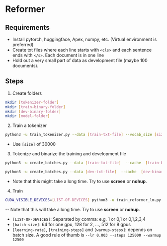 # Reformer

## Requirements
* Install pytorch, huggingface, Apex, numpy, etc. (Virtual environment is preferred)
* Create txt files where each line starts with ````<cls>```` and each sentence ends with ````</s>````. Each document is in one line
* Hold out a very small part of data as development file (maybe 100 documents).


## Steps
1. Create folders
```bash
mkdir [tokenizer-folder]
mkdir [train-binary-folder]
mkdir [dev-binary-folder]
mkdir [model-folder]

```

2. Train a tokenizer
```bash
python3 -u train_tokenizer.py --data [train-txt-file] --vocab_size [size] --model [tokenizer-folder]
```
- Use ````[size]```` of 30000

3. Tokenize and binarize the training and development file
```bash
python3 -u create_batches.py --data [train-txt-file]  --cache  [train-binary-folder] --tok [tokenizer-folder] --len 4096
```

```bash
python3 -u create_batches.py --data [dev-txt-file]  --cache  [dev-binary-folder] --tok [tokenizer-folder] --len 4096
```

- Note that this might take a long time. Try to use __screen__ or __nohup__.

4. Train
```bash
CUDA_VISIBLE_DEVICES=[LIST-OF-DEVICES] python3 -u train_reformer_lm.py --train_cache [train-binary-folder] --valid_cache  [dev-binary-folder] --tok [tokenizer-folder] --model [model-folder] --batch [batch-size] --lr [learning-rate] --warmpu [warmup-steps] --step [training-steps]
```

-- Note that this will take a long time. Try to use __screen__ or __nohup__.

* ````[LIST-OF-DEVICES]````: Separated by comma: e.g. 1 or 0,1 or 0,1,2,3,4
* ````[batch-size]````: 64 for one gpu, 128 for 2, ..., 512 for 8 gpus
* ````[learning-rate]````, ````[training-steps]```` and  ````[warmup-steps]````: depends on batch size. A good rule of thumb is ````--lr 0.003 --steps 125000 --warmup 12500````
